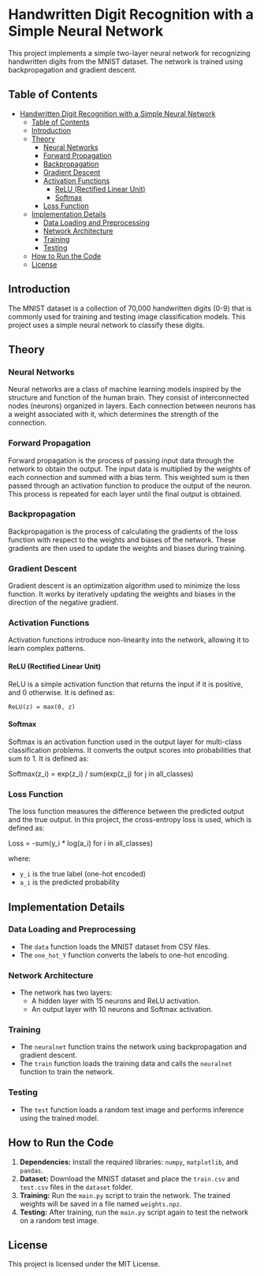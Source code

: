 # Handwritten Digit Recognition with a Simple Neural Network

This project implements a simple two-layer neural network for recognizing handwritten digits from the MNIST dataset. The network is trained using backpropagation and gradient descent.

## Table of Contents

- [Handwritten Digit Recognition with a Simple Neural Network](#handwritten-digit-recognition-with-a-simple-neural-network)
  - [Table of Contents](#table-of-contents)
  - [Introduction](#introduction)
  - [Theory](#theory)
    - [Neural Networks](#neural-networks)
    - [Forward Propagation](#forward-propagation)
    - [Backpropagation](#backpropagation)
    - [Gradient Descent](#gradient-descent)
    - [Activation Functions](#activation-functions)
      - [ReLU (Rectified Linear Unit)](#relu-rectified-linear-unit)
      - [Softmax](#softmax)
    - [Loss Function](#loss-function)
  - [Implementation Details](#implementation-details)
    - [Data Loading and Preprocessing](#data-loading-and-preprocessing)
    - [Network Architecture](#network-architecture)
    - [Training](#training)
    - [Testing](#testing)
  - [How to Run the Code](#how-to-run-the-code)
  - [License](#license)

## Introduction

The MNIST dataset is a collection of 70,000 handwritten digits (0-9) that is commonly used for training and testing image classification models. This project uses a simple neural network to classify these digits.

## Theory

### Neural Networks

Neural networks are a class of machine learning models inspired by the structure and function of the human brain. They consist of interconnected nodes (neurons) organized in layers. Each connection between neurons has a weight associated with it, which determines the strength of the connection.

### Forward Propagation

Forward propagation is the process of passing input data through the network to obtain the output. The input data is multiplied by the weights of each connection and summed with a bias term. This weighted sum is then passed through an activation function to produce the output of the neuron. This process is repeated for each layer until the final output is obtained.

### Backpropagation

Backpropagation is the process of calculating the gradients of the loss function with respect to the weights and biases of the network. These gradients are then used to update the weights and biases during training.

### Gradient Descent

Gradient descent is an optimization algorithm used to minimize the loss function. It works by iteratively updating the weights and biases in the direction of the negative gradient.

### Activation Functions

Activation functions introduce non-linearity into the network, allowing it to learn complex patterns.

#### ReLU (Rectified Linear Unit)

ReLU is a simple activation function that returns the input if it is positive, and 0 otherwise. It is defined as:

```
ReLU(z) = max(0, z)
```

#### Softmax

Softmax is an activation function used in the output layer for multi-class classification problems. It converts the output scores into probabilities that sum to 1. It is defined as:

Softmax(z_i) = exp(z_i) / sum(exp(z_j) for j in all_classes)

### Loss Function

The loss function measures the difference between the predicted output and the true output. In this project, the cross-entropy loss is used, which is defined as:


Loss = -sum(y_i * log(a_i) for i in all_classes)


where:
- `y_i` is the true label (one-hot encoded)
- `a_i` is the predicted probability

## Implementation Details

### Data Loading and Preprocessing

- The `data` function loads the MNIST dataset from CSV files.
- The `one_hot_Y` function converts the labels to one-hot encoding.

### Network Architecture

- The network has two layers:
  - A hidden layer with 15 neurons and ReLU activation.
  - An output layer with 10 neurons and Softmax activation.

### Training

- The `neuralnet` function trains the network using backpropagation and gradient descent.
- The `train` function loads the training data and calls the `neuralnet` function to train the network.

### Testing

- The `test` function loads a random test image and performs inference using the trained model.

## How to Run the Code

1. **Dependencies:** Install the required libraries: `numpy`, `matplotlib`, and `pandas`.
2. **Dataset:** Download the MNIST dataset and place the `train.csv` and `test.csv` files in the `dataset` folder.
3. **Training:** Run the `main.py` script to train the network. The trained weights will be saved in a file named `weights.npz`.
4. **Testing:** After training, run the `main.py` script again to test the network on a random test image.

## License

This project is licensed under the MIT License.
